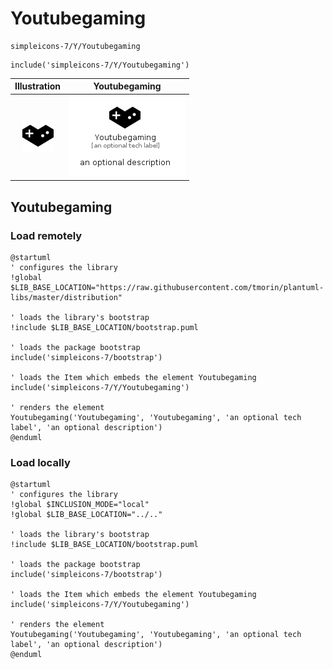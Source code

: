 # Youtubegaming


```text
simpleicons-7/Y/Youtubegaming
```

```text
include('simpleicons-7/Y/Youtubegaming')
```



| Illustration | Youtubegaming |
| :---: | :---: |
| ![illustration for Illustration](../../simpleicons-7/Y/Youtubegaming.png) | ![illustration for Youtubegaming](../../simpleicons-7/Y/Youtubegaming.Local.png) |




## Youtubegaming

### Load remotely
```plantuml
@startuml
' configures the library
!global $LIB_BASE_LOCATION="https://raw.githubusercontent.com/tmorin/plantuml-libs/master/distribution"

' loads the library's bootstrap
!include $LIB_BASE_LOCATION/bootstrap.puml

' loads the package bootstrap
include('simpleicons-7/bootstrap')

' loads the Item which embeds the element Youtubegaming
include('simpleicons-7/Y/Youtubegaming')

' renders the element
Youtubegaming('Youtubegaming', 'Youtubegaming', 'an optional tech label', 'an optional description')
@enduml
```

### Load locally
```plantuml
@startuml
' configures the library
!global $INCLUSION_MODE="local"
!global $LIB_BASE_LOCATION="../.."

' loads the library's bootstrap
!include $LIB_BASE_LOCATION/bootstrap.puml

' loads the package bootstrap
include('simpleicons-7/bootstrap')

' loads the Item which embeds the element Youtubegaming
include('simpleicons-7/Y/Youtubegaming')

' renders the element
Youtubegaming('Youtubegaming', 'Youtubegaming', 'an optional tech label', 'an optional description')
@enduml
```

